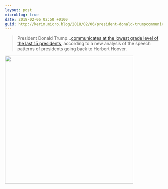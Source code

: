 ```yaml
---
layout: post
microblog: true
date: 2018-02-06 02:50 +0100
guid: http://kerim.micro.blog/2018/02/06/president-donald-trumpcommunicates.html
---
```

> President Donald Trump…[communicates at the lowest grade level of the last 15 presidents](http://www.newsweek.com/trump-fire-and-fury-smart-genius-obama-774169), according to a new analysis of the speech patterns of presidents going back to Herbert Hoover.


<img src="http://micro.oxus.net/uploads/2018/91496c9d00.jpg" width="410" height="409" />
